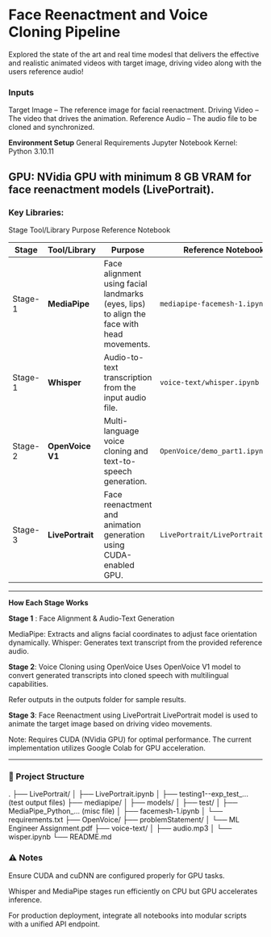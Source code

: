 # Face Reenactment and Voice Cloning Pipeline

Explored the state of the art and real time modesl that delivers the effective and realistic animated videos with target image, driving video along with the users reference audio!

### Inputs
Target Image – The reference image for facial reenactment.
Driving Video – The video that drives the animation.
Reference Audio – The audio file to be cloned and synchronized.

**Environment Setup** 
General Requirements
Jupyter Notebook Kernel: Python 3.10.11

GPU: NVidia GPU with minimum 8 GB VRAM for face reenactment models (LivePortrait).
---

### Key Libraries:
Stage	Tool/Library	Purpose	Reference Notebook

| Stage   | Tool/Library     | Purpose                                                                                   | Reference Notebook                |
| ------- | ---------------- | ----------------------------------------------------------------------------------------- | --------------------------------- |
| Stage-1 | **MediaPipe**    | Face alignment using facial landmarks (eyes, lips) to align the face with head movements. | `mediapipe-facemesh-1.ipynb`      |
| Stage-1 | **Whisper**      | Audio-to-text transcription from the input audio file.                                    | `voice-text/whisper.ipynb`        |
| Stage-2 | **OpenVoice V1** | Multi-language voice cloning and text-to-speech generation.                               | `OpenVoice/demo_part1.ipynb`      |
| Stage-3 | **LivePortrait** | Face reenactment and animation generation using CUDA-enabled GPU.                         | `LivePortrait/LivePortrait.ipynb` |
---

 **How Each Stage Works** 

**Stage 1** : Face Alignment & Audio-Text Generation

MediaPipe: Extracts and aligns facial coordinates to adjust face orientation dynamically.
Whisper: Generates text transcript from the provided reference audio.

**Stage 2**: Voice Cloning using OpenVoice
Uses OpenVoice V1 model to convert generated transcripts into cloned speech with multilingual capabilities.

Refer outputs in the outputs folder for sample results.

**Stage 3**: Face Reenactment using LivePortrait
LivePortrait model is used to animate the target image based on driving video movements.

Note: Requires CUDA (NVidia GPU) for optimal performance. The current implementation utilizes Google Colab for GPU acceleration.

---

### 📁 Project Structure
.
├── LivePortrait/
│   ├── LivePortrait.ipynb
│   ├── testing1--exp_test_... (test output files)
├── mediapipe/
│   ├── models/
│   ├── test/
│   ├── MediaPipe_Python_... (misc file)
│   ├── facemesh-1.ipynb
│   └── requirements.txt
├── OpenVoice/
├── problemStatement/
│   └── ML Engineer Assignment.pdf
├── voice-text/
│   ├── audio.mp3
│   └── wisper.ipynb
└── README.md


### ⚠️ Notes
Ensure CUDA and cuDNN are configured properly for GPU tasks.

Whisper and MediaPipe stages run efficiently on CPU but GPU accelerates inference.

For production deployment, integrate all notebooks into modular scripts with a unified API endpoint.


